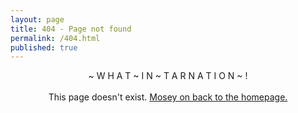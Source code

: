 ```yaml
---
layout: page
title: 404 - Page not found
permalink: /404.html
published: true
---
```

<p align="center">
~ W H A T ~ I N ~ T A R N A T I O N ~ !
<br/>
<br/>
  This page doesn't exist. <a href={{site.baseurl}}>Mosey on back to the homepage.</a>
</p>

